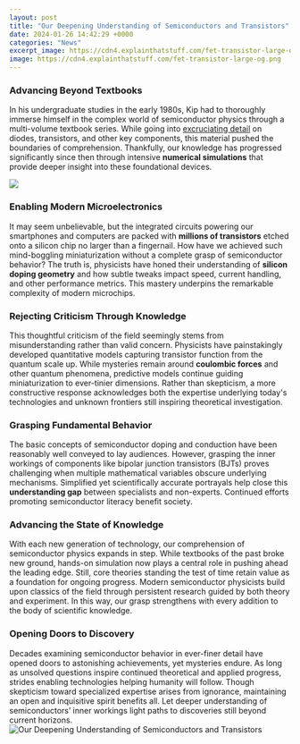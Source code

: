 ```yaml
---
layout: post
title: "Our Deepening Understanding of Semiconductors and Transistors"
date: 2024-01-26 14:42:29 +0000
categories: "News"
excerpt_image: https://cdn4.explainthatstuff.com/fet-transistor-large-og.png
image: https://cdn4.explainthatstuff.com/fet-transistor-large-og.png
---
```


### Advancing Beyond Textbooks 
In his undergraduate studies in the early 1980s, Kip had to thoroughly immerse himself in the complex world of semiconductor physics through a multi-volume textbook series. While going into [excruciating detail](https://store.fi.io.vn/womens-cute-but-psycho-bae-darling-crazy-girlfriend-t-shirt/men&) on diodes, transistors, and other key components, this material pushed the boundaries of comprehension. Thankfully, our knowledge has progressed significantly since then through intensive **numerical simulations** that provide deeper insight into these foundational devices. 

![](http://www.electronicsandyou.com/blog/wp-content/uploads/2013/06/how-semiconductor-works-1-1024x576.jpg)
### Enabling Modern Microelectronics
It may seem unbelievable, but the integrated circuits powering our smartphones and computers are packed with **millions of transistors** etched onto a silicon chip no larger than a fingernail. How have we achieved such mind-boggling miniaturization without a complete grasp of semiconductor behavior? The truth is, physicists have honed their understanding of **silicon doping geometry** and how subtle tweaks impact speed, current handling, and other performance metrics. This mastery underpins the remarkable complexity of modern microchips.
### Rejecting Criticism Through Knowledge 
This thoughtful criticism of the field seemingly stems from misunderstanding rather than valid concern. Physicists have painstakingly developed quantitative models capturing transistor function from the quantum scale up. While mysteries remain around **coulombic forces** and other quantum phenomena, predictive models continue guiding miniaturization to ever-tinier dimensions. Rather than skepticism, a more constructive response acknowledges both the expertise underlying today's technologies and unknown frontiers still inspiring theoretical investigation. 
### Grasping Fundamental Behavior
The basic concepts of semiconductor doping and conduction have been reasonably well conveyed to lay audiences. However, grasping the inner workings of components like bipolar junction transistors (BJTs) proves challenging when multiple mathematical variables obscure underlying mechanisms. Simplified yet scientifically accurate portrayals help close this **understanding gap** between specialists and non-experts. Continued efforts promoting semiconductor literacy benefit society.
### Advancing the State of Knowledge 
With each new generation of technology, our comprehension of semiconductor physics expands in step. While textbooks of the past broke new ground, hands-on simulation now plays a central role in pushing ahead the leading edge. Still, core theories standing the test of time retain value as a foundation for ongoing progress. Modern semiconductor physicists build upon classics of the field through persistent research guided by both theory and experiment. In this way, our grasp strengthens with every addition to the body of scientific knowledge.
### Opening Doors to Discovery
Decades examining semiconductor behavior in ever-finer detail have opened doors to astonishing achievements, yet mysteries endure. As long as unsolved questions inspire continued theoretical and applied progress, strides enabling technologies helping humanity will follow. Though skepticism toward specialized expertise arises from ignorance, maintaining an open and inquisitive spirit benefits all. Let deeper understanding of semiconductors’ inner workings light paths to discoveries still beyond current horizons.
![Our Deepening Understanding of Semiconductors and Transistors](https://cdn4.explainthatstuff.com/fet-transistor-large-og.png)